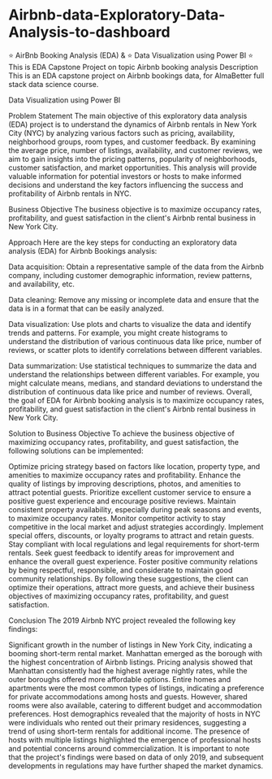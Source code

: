 # Airbnb-data-Exploratory-Data-Analysis-to-dashboard
⭐ AirBnb Booking Analysis (EDA) &
⭐ Data Visualization using Power BI ⭐
This is EDA Capstone Project on topic Airbnb booking analysis
Description
This is an EDA capstone project on Airbnb bookings data, for AlmaBetter full stack data science course.

Data Visualization using Power BI


Problem Statement
The main objective of this exploratory data analysis (EDA) project is to understand the dynamics of Airbnb rentals in New York City (NYC) by analyzing various factors such as pricing, availability, neighborhood groups, room types, and customer feedback. By examining the average price, number of listings, availability, and customer reviews, we aim to gain insights into the pricing patterns, popularity of neighborhoods, customer satisfaction, and market opportunities. This analysis will provide valuable information for potential investors or hosts to make informed decisions and understand the key factors influencing the success and profitability of Airbnb rentals in NYC.

Business Objective
The business objective is to maximize occupancy rates, profitability, and guest satisfaction in the client's Airbnb rental business in New York City.

Approach
Here are the key steps for conducting an exploratory data analysis (EDA) for Airbnb Bookings analysis:

Data acquisition: Obtain a representative sample of the data from the Airbnb company, including customer demographic information, review patterns, and availability, etc.

Data cleaning: Remove any missing or incomplete data and ensure that the data is in a format that can be easily analyzed.

Data visualization: Use plots and charts to visualize the data and identify trends and patterns. For example, you might create histograms to understand the distribution of various continuous data like price, number of reviews, or scatter plots to identify correlations between different variables.

Data summarization: Use statistical techniques to summarize the data and understand the relationships between different variables. For example, you might calculate means, medians, and standard deviations to understand the distribution of continuous data like price and number of reviews. Overall, the goal of EDA for Airbnb booking analysis is to maximize occupancy rates, profitability, and guest satisfaction in the client's Airbnb rental business in New York City.

Solution to Business Objective
To achieve the business objective of maximizing occupancy rates, profitability, and guest satisfaction, the following solutions can be implemented:

Optimize pricing strategy based on factors like location, property type, and amenities to maximize occupancy rates and profitability.
Enhance the quality of listings by improving descriptions, photos, and amenities to attract potential guests.
Prioritize excellent customer service to ensure a positive guest experience and encourage positive reviews.
Maintain consistent property availability, especially during peak seasons and events, to maximize occupancy rates.
Monitor competitor activity to stay competitive in the local market and adjust strategies accordingly.
Implement special offers, discounts, or loyalty programs to attract and retain guests.
Stay compliant with local regulations and legal requirements for short-term rentals.
Seek guest feedback to identify areas for improvement and enhance the overall guest experience.
Foster positive community relations by being respectful, responsible, and considerate to maintain good community relationships.
By following these suggestions, the client can optimize their operations, attract more guests, and achieve their business objectives of maximizing occupancy rates, profitability, and guest satisfaction.

Conclusion
The 2019 Airbnb NYC project revealed the following key findings:

Significant growth in the number of listings in New York City, indicating a booming short-term rental market.
Manhattan emerged as the borough with the highest concentration of Airbnb listings.
Pricing analysis showed that Manhattan consistently had the highest average nightly rates, while the outer boroughs offered more affordable options.
Entire homes and apartments were the most common types of listings, indicating a preference for private accommodations among hosts and guests.
However, shared rooms were also available, catering to different budget and accommodation preferences.
Host demographics revealed that the majority of hosts in NYC were individuals who rented out their primary residences, suggesting a trend of using short-term rentals for additional income.
The presence of hosts with multiple listings highlighted the emergence of professional hosts and potential concerns around commercialization.
It is important to note that the project's findings were based on data of only 2019, and subsequent developments in regulations may have further shaped the market dynamics.
